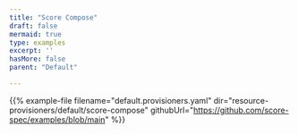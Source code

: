```yaml
---
title: "Score Compose"
draft: false
mermaid: true
type: examples
excerpt: ''
hasMore: false
parent: "Default"

---
```


{{% example-file filename="default.provisioners.yaml" dir="resource-provisioners/default/score-compose" githubUrl="https://github.com/score-spec/examples/blob/main" %}}
